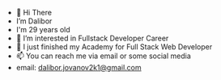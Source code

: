 - 👋 Hi There
- I’m Dalibor
- I'm 29 years old
- 👀 I’m interested in Fullstack Developer Career
- 🌱 I just finished my Academy for Full Stack Web Developer
- 📫 You can reach me via email or some social media
- email: dalibor.jovanov2k1@gmail.com

<!---
Facenam3/Facenam3 is a ✨ special ✨ repository because its `README.md` (this file) appears on your GitHub profile.
You can click the Preview link to take a look at your changes.
--->
